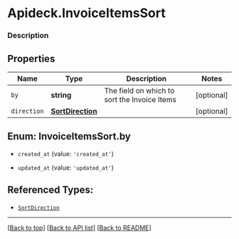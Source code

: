 # Apideck.InvoiceItemsSort

### Description

## Properties
Name | Type | Description | Notes
------------ | ------------- | ------------- | -------------
`by` | **string** | The field on which to sort the Invoice Items | [optional] 
`direction` | [**SortDirection**](SortDirection.md) |  | [optional] 





<a name="InvoiceItemsSortBy"></a>
## Enum: InvoiceItemsSort.by


* `created_at` (value: `'created_at'`)

* `updated_at` (value: `'updated_at'`)




## Referenced Types:

* [`SortDirection`](SortDirection.md)

---

[[Back to top]](#) [[Back to API list]](../../../../README.md#documentation-for-api-endpoints) [[Back to README]](../../../../README.md)


